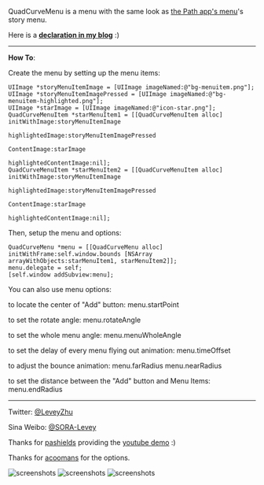 QuadCurveMenu is a menu with the same look as [the Path app's menu](https://path.com/)'s story menu.

Here is a [**declaration in my blog**](http://www.lunaapp.com/blog/?p=66) :)

---

**How To**:


Create the menu by setting up the menu items:

	UIImage *storyMenuItemImage = [UIImage imageNamed:@"bg-menuitem.png"];
	UIImage *storyMenuItemImagePressed = [UIImage imageNamed:@"bg-menuitem-highlighted.png"];
	UIImage *starImage = [UIImage imageNamed:@"icon-star.png"];
    QuadCurveMenuItem *starMenuItem1 = [[QuadCurveMenuItem alloc] initWithImage:storyMenuItemImage
                                                               highlightedImage:storyMenuItemImagePressed 
                                                                   ContentImage:starImage 
                                                        highlightedContentImage:nil];
	QuadCurveMenuItem *starMenuItem2 = [[QuadCurveMenuItem alloc] initWithImage:storyMenuItemImage
                                                               highlightedImage:storyMenuItemImagePressed 
                                                                   ContentImage:starImage 
                                                        highlightedContentImage:nil];

Then, setup the menu and options:

	QuadCurveMenu *menu = [[QuadCurveMenu alloc] initWithFrame:self.window.bounds [NSArray arrayWithObjects:starMenuItem1, starMenuItem2]];
	menu.delegate = self;
	[self.window addSubview:menu];

You can also use menu options:

to locate the center of "Add" button:
	menu.startPoint 

to set the rotate angle:
	menu.rotateAngle 

to set the whole menu angle:
	menu.menuWholeAngle 

to set the delay of every menu flying out animation:
	menu.timeOffset 

to adjust the bounce animation:
	menu.farRadius
	menu.nearRadius

to set the distance between the "Add" button and Menu Items:
	menu.endRadius

---

Twitter: [@LeveyZhu](https://twitter.com/#!/LeveyZhu) 

Sina Weibo: [@SORA-Levey](http://weibo.com/leveyzhu) 

Thanks for [pashields](https://github.com/pashields) providing the [youtube demo](http://www.youtube.com/watch?v=vddaYMtETjo) :)

Thanks for [acoomans](https://github.com/acoomans/QuadCurveMenu) for the options.


![screenshots](http://k.minus.com/ib1kHc4lnLB8bd.gif) ![screenshots](http://k.minus.com/iovTFVTQQ192K.gif) ![screenshots](http://k.minus.com/i4BrO2tfCJxzk.gif)
